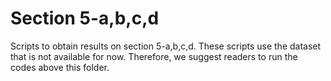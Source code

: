 # Section 5-a,b,c,d #

Scripts to obtain results on section 5-a,b,c,d. These scripts use the dataset that is not available for now. Therefore, we suggest readers to run the codes above this folder.